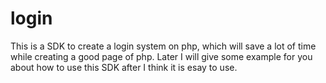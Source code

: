 # login
This is a SDK to create a  login system on php, which will save a lot of time while creating a good page of php. Later I will give some example for you about how to use this SDK after I think it is esay to use.
